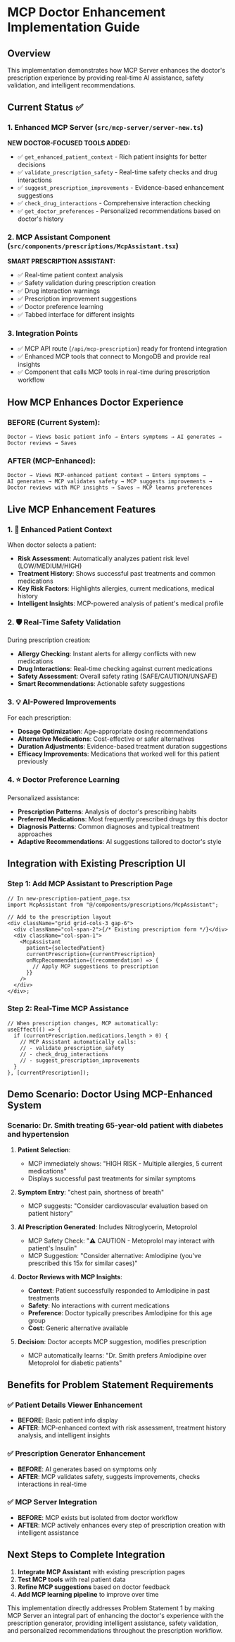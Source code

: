 # MCP Doctor Enhancement Implementation Guide

## Overview

This implementation demonstrates how MCP Server enhances the doctor's prescription experience by providing real-time AI assistance, safety validation, and intelligent recommendations.

## Current Status ✅

### 1. Enhanced MCP Server (`src/mcp-server/server-new.ts`)

**NEW DOCTOR-FOCUSED TOOLS ADDED:**

- ✅ `get_enhanced_patient_context` - Rich patient insights for better decisions
- ✅ `validate_prescription_safety` - Real-time safety checks and drug interactions
- ✅ `suggest_prescription_improvements` - Evidence-based enhancement suggestions
- ✅ `check_drug_interactions` - Comprehensive interaction checking
- ✅ `get_doctor_preferences` - Personalized recommendations based on doctor's history

### 2. MCP Assistant Component (`src/components/prescriptions/McpAssistant.tsx`)

**SMART PRESCRIPTION ASSISTANT:**

- ✅ Real-time patient context analysis
- ✅ Safety validation during prescription creation
- ✅ Drug interaction warnings
- ✅ Prescription improvement suggestions
- ✅ Doctor preference learning
- ✅ Tabbed interface for different insights

### 3. Integration Points

- ✅ MCP API route (`/api/mcp-prescription`) ready for frontend integration
- ✅ Enhanced MCP tools that connect to MongoDB and provide real insights
- ✅ Component that calls MCP tools in real-time during prescription workflow

## How MCP Enhances Doctor Experience

### BEFORE (Current System):

```
Doctor → Views basic patient info → Enters symptoms → AI generates → Doctor reviews → Saves
```

### AFTER (MCP-Enhanced):

```
Doctor → Views MCP-enhanced patient context → Enters symptoms →
AI generates → MCP validates safety → MCP suggests improvements →
Doctor reviews with MCP insights → Saves → MCP learns preferences
```

## Live MCP Enhancement Features

### 1. 🎯 Enhanced Patient Context

When doctor selects a patient:

- **Risk Assessment**: Automatically analyzes patient risk level (LOW/MEDIUM/HIGH)
- **Treatment History**: Shows successful past treatments and common medications
- **Key Risk Factors**: Highlights allergies, current medications, medical history
- **Intelligent Insights**: MCP-powered analysis of patient's medical profile

### 2. 🛡️ Real-Time Safety Validation

During prescription creation:

- **Allergy Checking**: Instant alerts for allergy conflicts with new medications
- **Drug Interactions**: Real-time checking against current medications
- **Safety Assessment**: Overall safety rating (SAFE/CAUTION/UNSAFE)
- **Smart Recommendations**: Actionable safety suggestions

### 3. 💡 AI-Powered Improvements

For each prescription:

- **Dosage Optimization**: Age-appropriate dosing recommendations
- **Alternative Medications**: Cost-effective or safer alternatives
- **Duration Adjustments**: Evidence-based treatment duration suggestions
- **Efficacy Improvements**: Medications that worked well for this patient previously

### 4. ⭐ Doctor Preference Learning

Personalized assistance:

- **Prescription Patterns**: Analysis of doctor's prescribing habits
- **Preferred Medications**: Most frequently prescribed drugs by this doctor
- **Diagnosis Patterns**: Common diagnoses and typical treatment approaches
- **Adaptive Recommendations**: AI suggestions tailored to doctor's style

## Integration with Existing Prescription UI

### Step 1: Add MCP Assistant to Prescription Page

```tsx
// In new-prescription-patient_page.tsx
import McpAssistant from "@/components/prescriptions/McpAssistant";

// Add to the prescription layout
<div className="grid grid-cols-3 gap-6">
  <div className="col-span-2">{/* Existing prescription form */}</div>
  <div className="col-span-1">
    <McpAssistant
      patient={selectedPatient}
      currentPrescription={currentPrescription}
      onMcpRecommendation={(recommendation) => {
        // Apply MCP suggestions to prescription
      }}
    />
  </div>
</div>;
```

### Step 2: Real-Time MCP Assistance

```tsx
// When prescription changes, MCP automatically:
useEffect(() => {
  if (currentPrescription.medications.length > 0) {
    // MCP Assistant automatically calls:
    // - validate_prescription_safety
    // - check_drug_interactions
    // - suggest_prescription_improvements
  }
}, [currentPrescription]);
```

## Demo Scenario: Doctor Using MCP-Enhanced System

### Scenario: Dr. Smith treating 65-year-old patient with diabetes and hypertension

1. **Patient Selection**:

   - MCP immediately shows: "HIGH RISK - Multiple allergies, 5 current medications"
   - Displays successful past treatments for similar symptoms

2. **Symptom Entry**: "chest pain, shortness of breath"

   - MCP suggests: "Consider cardiovascular evaluation based on patient history"

3. **AI Prescription Generated**: Includes Nitroglycerin, Metoprolol

   - MCP Safety Check: "⚠️ CAUTION - Metoprolol may interact with patient's Insulin"
   - MCP Suggestion: "Consider alternative: Amlodipine (you've prescribed this 15x for similar cases)"

4. **Doctor Reviews with MCP Insights**:

   - **Context**: Patient successfully responded to Amlodipine in past treatments
   - **Safety**: No interactions with current medications
   - **Preference**: Doctor typically prescribes Amlodipine for this age group
   - **Cost**: Generic alternative available

5. **Decision**: Doctor accepts MCP suggestion, modifies prescription
   - MCP automatically learns: "Dr. Smith prefers Amlodipine over Metoprolol for diabetic patients"

## Benefits for Problem Statement Requirements

### ✅ Patient Details Viewer Enhancement

- **BEFORE**: Basic patient info display
- **AFTER**: MCP-enhanced context with risk assessment, treatment history analysis, and intelligent insights

### ✅ Prescription Generator Enhancement

- **BEFORE**: AI generates based on symptoms only
- **AFTER**: MCP validates safety, suggests improvements, checks interactions in real-time

### ✅ MCP Server Integration

- **BEFORE**: MCP exists but isolated from doctor workflow
- **AFTER**: MCP actively enhances every step of prescription creation with intelligent assistance

## Next Steps to Complete Integration

1. **Integrate MCP Assistant** with existing prescription pages
2. **Test MCP tools** with real patient data
3. **Refine MCP suggestions** based on doctor feedback
4. **Add MCP learning pipeline** to improve over time

This implementation directly addresses Problem Statement 1 by making MCP Server an integral part of enhancing the doctor's experience with the prescription generator, providing intelligent assistance, safety validation, and personalized recommendations throughout the prescription workflow.

